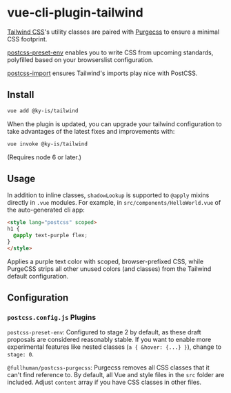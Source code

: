 # vue-cli-plugin-tailwind

[Tailwind CSS](https://tailwindcss.com/docs/what-is-tailwind)'s utility classes are paired with [Purgecss](https://www.purgecss.com) to ensure a minimal CSS footprint.

[postcss-preset-env](https://preset-env.cssdb.org/features) enables you to write CSS from upcoming standards, polyfilled based on your browserslist configuration.

[postcss-import](https://github.com/postcss/postcss-import) ensures Tailwind's imports play nice with PostCSS.

## Install

```bash
vue add @ky-is/tailwind
```

When the plugin is updated, you can upgrade your tailwind configuration to take advantages of the latest fixes and improvements with:
```bash
vue invoke @ky-is/tailwind
```

(Requires node 6 or later.)

## Usage

In addition to inline classes, `shadowLookup` is supported to `@apply` mixins directly in `.vue` modules. For example, in `src/components/HelloWorld.vue` of the auto-generated cli app:
```html
<style lang="postcss" scoped>
h1 {
  @apply text-purple flex;
}
</style>
```

Applies a purple text color with scoped, browser-prefixed CSS, while PurgeCSS strips all other unused colors (and classes) from the Tailwind default configuration.


## Configuration

### `postcss.config.js` Plugins

`postcss-preset-env`: Configured to stage 2 by default, as these draft proposals are considered reasonably stable. If you want to enable more experimental features like nested classes (`a { &hover: {...} }`), change to `stage: 0`.

`@fullhuman/postcss-purgecss`: Purgecss removes all CSS classes that it can't find reference to. By default, all Vue and style files in the `src` folder are included. Adjust `content` array if you have CSS classes in other files.
